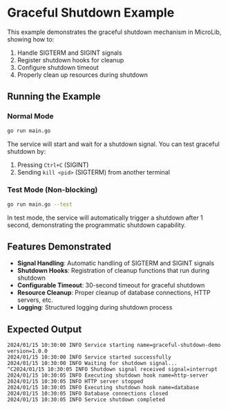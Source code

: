 # Graceful Shutdown Example

This example demonstrates the graceful shutdown mechanism in MicroLib, showing how to:

1. Handle SIGTERM and SIGINT signals
2. Register shutdown hooks for cleanup
3. Configure shutdown timeout
4. Properly clean up resources during shutdown

## Running the Example

### Normal Mode
```bash
go run main.go
```

The service will start and wait for a shutdown signal. You can test graceful shutdown by:

1. Pressing `Ctrl+C` (SIGINT)
2. Sending `kill <pid>` (SIGTERM) from another terminal

### Test Mode (Non-blocking)
```bash
go run main.go --test
```

In test mode, the service will automatically trigger a shutdown after 1 second, demonstrating the programmatic shutdown capability.

## Features Demonstrated

- **Signal Handling**: Automatic handling of SIGTERM and SIGINT signals
- **Shutdown Hooks**: Registration of cleanup functions that run during shutdown
- **Configurable Timeout**: 30-second timeout for graceful shutdown
- **Resource Cleanup**: Proper cleanup of database connections, HTTP servers, etc.
- **Logging**: Structured logging during shutdown process

## Expected Output

```
2024/01/15 10:30:00 INFO Service starting name=graceful-shutdown-demo version=1.0.0
2024/01/15 10:30:00 INFO Service started successfully
2024/01/15 10:30:00 INFO Waiting for shutdown signal...
^C2024/01/15 10:30:05 INFO Shutdown signal received signal=interrupt
2024/01/15 10:30:05 INFO Executing shutdown hook name=http-server
2024/01/15 10:30:05 INFO HTTP server stopped
2024/01/15 10:30:05 INFO Executing shutdown hook name=database
2024/01/15 10:30:05 INFO Database connections closed
2024/01/15 10:30:05 INFO Service shutdown completed
```